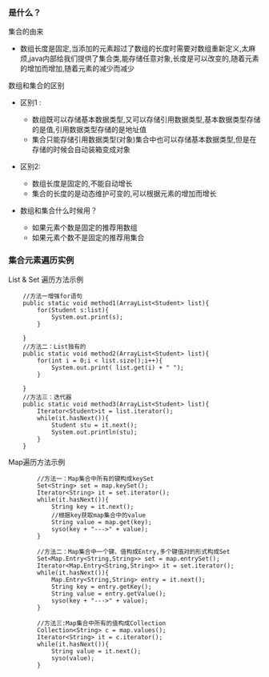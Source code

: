 ### 是什么？
集合的由来
  * 数组长度是固定,当添加的元素超过了数组的长度时需要对数组重新定义,太麻烦,java内部给我们提供了集合类,能存储任意对象,长度是可以改变的,随着元素的增加而增加,随着元素的减少而减少 
  
数组和集合的区别
  * 区别1 : 
      * 数组既可以存储基本数据类型,又可以存储引用数据类型,基本数据类型存储的是值,引用数据类型存储的是地址值
      * 集合只能存储引用数据类型(对象)集合中也可以存储基本数据类型,但是在存储的时候会自动装箱变成对象
  
  * 区别2:
      * 数组长度是固定的,不能自动增长
      * 集合的长度的是动态维护可变的,可以根据元素的增加而增长

  * 数组和集合什么时候用？
      * 如果元素个数是固定的推荐用数组
      * 如果元素个数不是固定的推荐用集合
      
### 集合元素遍历实例
List & Set 遍历方法示例

```
    //方法一增强for语句
    public static void method1(ArrayList<Student> list){
        for(Student s:list){
            System.out.print(s);
        }

    }
    //方法二：List独有的
    public static void method2(ArrayList<Student> list){
        for(int i = 0;i < list.size();i++){
            System.out.print( list.get(i) + " ");
        }

    }
    //方法三：迭代器
    public static void method3(ArrayList<Student> list){
        Iterator<Student>it = list.iterator();
        while(it.hasNext()){
            Student stu = it.next();
            System.out.println(stu);
        }
    }
```
Map遍历方法示例

```
        //方法一：Map集合中所有的键构成keySet
        Set<String> set = map.keySet();
        Iterator<String> it = set.iterator();
        while(it.hasNext()){
            String key = it.next();
            //根据key获取map集合中的value
            String value = map.get(key);
            syso(key + "--->" + value);
        }

        //方法二：Map集合中一个键、值构成Entry,多个键值对的形式构成Set
        Set<Map.Entry<String,String>> set = map.entrySet();
        Iterator<Map.Entry<String,String>> it = set.iterator();
        while(it.hasNext()){
            Map.Entry<String,String> entry = it.next();
            String key = entry.getKey();
            String value = entry.getValue();
            syso(key + "--->" + value);
        }

        //方法三:Map集合中所有的值构成Collection
        Collection<String> c = map.values();
        Iterator<String> it = c.iterator();
        while(it.hasNext()){
            String value = it.next();
            syso(value);
        }

```
